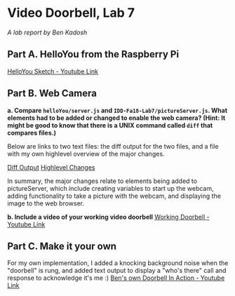 # Video Doorbell, Lab 7

*A lab report by Ben Kadosh*


## Part A. HelloYou from the Raspberry Pi

[HelloYou Sketch - Youtube Link](https://www.youtube.com/watch?v=FlI-6Wrdn8Y&feature=youtu.be)


## Part B. Web Camera

**a. Compare `helloYou/server.js` and `IDD-Fa18-Lab7/pictureServer.js`. What elements had to be added or changed to enable the web camera? (Hint: It might be good to know that there is a UNIX command called `diff` that compares files.)**

Below are links to two text files: the diff output for the two files, and a file with my own highlevel overview of the major changes. 

[Diff Output]()
[Highlevel Changes]()

In summary, the major changes relate to elements being added to pictureServer, which include creating variables to start up the webcam, adding functionality to take a picture with the webcam, and displaying the image to the web browser.

**b. Include a video of your working video doorbell**
[Working Doorbell - Youtube Link]()

## Part C. Make it your own

For my own implementation, I added a knocking background noise when the "doorbell" is rung, and added text output to display a "who's there" call and response to acknowledge it's me :)
[Ben's own Doorbell In Action - Youtube Link]()
